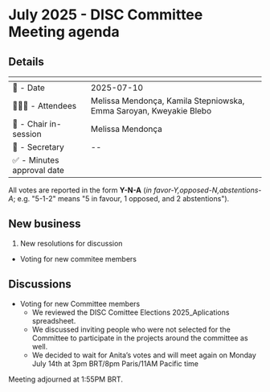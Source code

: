 # July 2025 - DISC Committee Meeting agenda

## Details

| <!-- -->    | <!-- -->    |
|-----------|---|
| 📅 - Date | 2025-07-10 |
| 🙋🏽‍♀️ - Attendees | Melissa Mendonça, Kamila Stepniowska, Emma Saroyan, Kweyakie Blebo |
| 💬 - Chair in-session | Melissa Mendonça |
| 📝 - Secretary | -- |
| ✅ - Minutes approval date |   |

All votes are reported in the form **Y-N-A** (*in favor-Y‚opposed-N‚abstentions-A*; e.g. "5-1-2" means "5 in favour, 1 opposed, and 2 abstentions").

## New business

1. New resolutions for discussion
  - Voting for new commitee members

## Discussions

- Voting for new Committee members
  - We reviewed the DISC Comittee Elections 2025_Aplications spreadsheet.
  - We discussed inviting people who were not selected for the Committee to participate in the projects around the committee as well.
  - We decided to wait for Anita’s votes and will meet again on Monday July 14th at 3pm BRT/8pm Paris/11AM Pacific time

Meeting adjourned at 1:55PM BRT.
